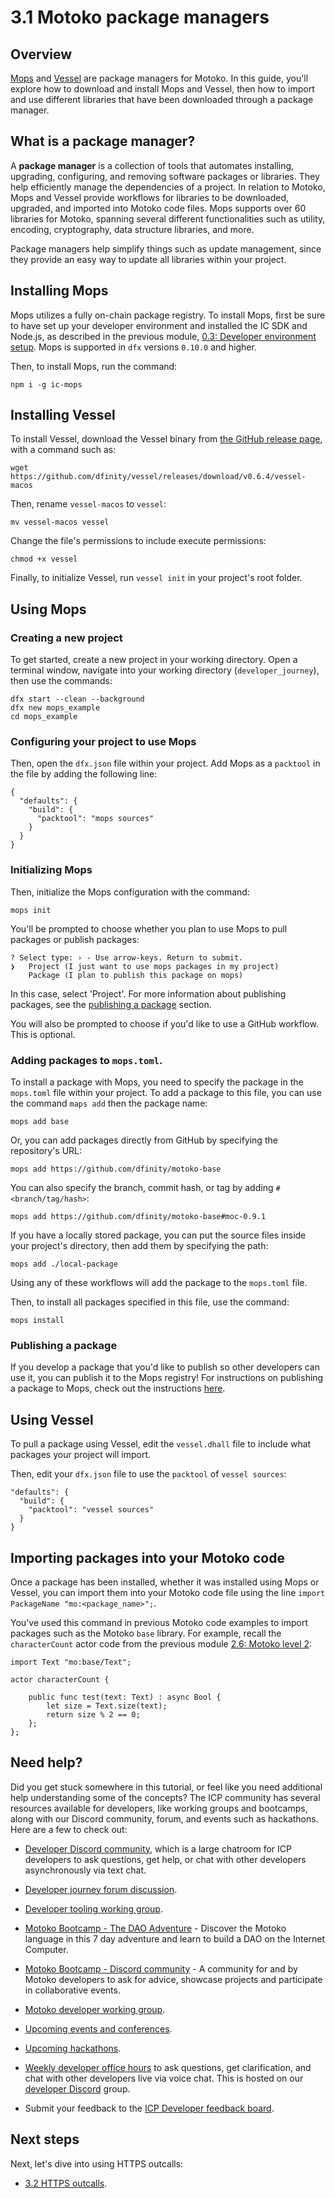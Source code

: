 # 3.1 Motoko package managers

## Overview

[Mops](https://mops.one) and [Vessel](https://github.com/dfinity/vessel) are package managers for Motoko. In this guide, you'll explore how to download and install Mops and Vessel, then how to import and use different libraries that have been downloaded through a package manager. 

## What is a package manager?

A **package manager** is a collection of tools that automates installing, upgrading, configuring, and removing software packages or libraries. They help efficiently manage the dependencies of a project. In relation to Motoko, Mops and Vessel provide workflows for libraries to be downloaded, upgraded, and imported into Motoko code files. Mops supports over 60 libraries for Motoko, spanning several different functionalities such as utility, encoding, cryptography, data structure libraries, and more. 

Package managers help simplify things such as update management, since they provide an easy way to update all libraries within your project. 

## Installing Mops

Mops utilizes a fully on-chain package registry. To install Mops, first be sure to have set up your developer environment and installed the IC SDK and Node.js, as described in the previous module, [0.3: Developer environment setup](../level-0/03-dev-env.md). Mops is supported in `dfx` versions `0.10.0` and higher. 

Then, to install Mops, run the command:

```
npm i -g ic-mops
```

## Installing Vessel

To install Vessel, download the Vessel binary from [the GitHub release page](https://github.com/dfinity/vessel/releases), with a command such as:

```
wget https://github.com/dfinity/vessel/releases/download/v0.6.4/vessel-macos
```

Then, rename `vessel-macos` to `vessel`:

```
mv vessel-macos vessel
```

Change the file's permissions to include execute permissions:

```
chmod +x vessel
```

Finally, to initialize Vessel, run `vessel init` in your project's root folder. 

## Using Mops

### Creating a new project

To get started, create a new project in your working directory. Open a terminal window, navigate into your working directory (`developer_journey`), then use the commands:

```
dfx start --clean --background
dfx new mops_example
cd mops_example
```

### Configuring your project to use Mops

Then, open the `dfx.json` file within your project. Add Mops as a `packtool` in the file by adding the following line:

```
{
  "defaults": {
    "build": {
      "packtool": "mops sources"
    }
  }
}
```

### Initializing Mops

Then, initialize the Mops configuration with the command:

```
mops init
```

You'll be prompted to choose whether you plan to use Mops to pull packages or publish packages:

```
? Select type: › - Use arrow-keys. Return to submit.
❯   Project (I just want to use mops packages in my project)
    Package (I plan to publish this package on mops)
```

In this case, select 'Project'. For more information about publishing packages, see the [publishing a package](#publishing-a-package) section. 

You will also be prompted to choose if you'd like to use a GitHub workflow. This is optional. 

### Adding packages to `mops.toml`. 

To install a package with Mops, you need to specify the package in the `mops.toml` file within your project. To add a package to this file, you can use the command `maps add` then the package name:

```
mops add base
```

Or, you can add packages directly from GitHub by specifying the repository's URL:

```
mops add https://github.com/dfinity/motoko-base
```

You can also specify the branch, commit hash, or tag by adding `#<branch/tag/hash>`:

```
mops add https://github.com/dfinity/motoko-base#moc-0.9.1
```

If you have a locally stored package, you can put the source files inside your project's directory, then add them by specifying the path:

```
mops add ./local-package
```

Using any of these workflows will add the package to the `mops.toml` file.

Then, to install all packages specified in this file, use the command:

```
mops install
```

### Publishing a package

If you develop a package that you'd like to publish so other developers can use it, you can publish it to the Mops registry! For instructions on publishing a package to Mops, check out the instructions [here](https://github.com/ZenVoich/mops#publish-a-package).

## Using Vessel

To pull a package using Vessel, edit the `vessel.dhall` file to include what packages your project will import. 

Then, edit your `dfx.json` file to use the `packtool` of `vessel sources`:

```
"defaults": {
  "build": {
    "packtool": "vessel sources"
  }
}
```


## Importing packages into your Motoko code

Once a package has been installed, whether it was installed using Mops or Vessel, you can import them into your Motoko code file using the line `import PackageName "mo:<package_name>";`.

You've used this command in previous Motoko code examples to import packages such as the Motoko `base` library. For example, recall the `characterCount` actor code from the previous module [2.6: Motoko level 2](../level-2/2.6-motoko-lvl2.md):

```motoko
import Text "mo:base/Text";

actor characterCount {

    public func test(text: Text) : async Bool {
        let size = Text.size(text);
        return size % 2 == 0;
    };
};
```

## Need help?

Did you get stuck somewhere in this tutorial, or feel like you need additional help understanding some of the concepts? The ICP community has several resources available for developers, like working groups and bootcamps, along with our Discord community, forum, and events such as hackathons. Here are a few to check out:

- [Developer Discord community](https://discord.com/invite/cA7y6ezyE2), which is a large chatroom for ICP developers to ask questions, get help, or chat with other developers asynchronously via text chat. 

- [Developer journey forum discussion](https://forum.dfinity.org/t/developer-journey-feedback-and-discussion/23893).

- [Developer tooling working group](https://www.google.com/calendar/event?eid=MHY0cjBubmlnYXY1cTkzZzVzcmozb3ZjZm5fMjAyMzEwMDVUMTcwMDAwWiBjX2Nnb2VxOTE3cnBlYXA3dnNlM2lzMWhsMzEwQGc&ctz=Europe/Zurich).

- [Motoko Bootcamp - The DAO Adventure](https://github.com/motoko-bootcamp/dao-adventure) - Discover the Motoko language in this 7 day adventure and learn to build a DAO on the Internet Computer.

- [Motoko Bootcamp - Discord community](https://discord.gg/YbksCUxdzk) - A community for and by Motoko developers to ask for advice, showcase projects and participate in collaborative events.

- [Motoko developer working group](https://www.google.com/calendar/event?eid=ZWVnb2luaHU0ZjduMTNpZHI3MWJkcWVwNWdfMjAyMzEwMTJUMTUwMDAwWiBjX2Nnb2VxOTE3cnBlYXA3dnNlM2lzMWhsMzEwQGc&ctz=Europe/Zurich).

- [Upcoming events and conferences](https://dfinity.org/events-and-news/).

- [Upcoming hackathons](https://dfinity.org/hackathons/).

- [Weekly developer office hours](https://discord.gg/4a7SZzRk?event=1164114241893187655) to ask questions, get clarification, and chat with other developers live via voice chat. This is hosted on our [developer Discord](https://discord.com/invite/cA7y6ezyE2) group.

- Submit your feedback to the [ICP Developer feedback board](http://dx.internetcomputer.org).

## Next steps

Next, let's dive into using HTTPS outcalls:

- [3.2 HTTPS outcalls](3.2-https-outcalls.md).



